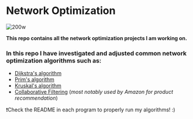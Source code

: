 # Network Optimization
![200w](https://user-images.githubusercontent.com/61568218/213087250-38b15b41-91c6-409b-a6fb-85e26ba502b0.gif)

**This repo contains all the network optimization projects I am working on.**
### In this repo I have investigated and adjusted common network optimization algorithms such as:
- [Dijkstra's algorithm](https://www.geeksforgeeks.org/dijkstras-shortest-path-algorithm-greedy-algo-7/)
- [Prim's algorithm](https://www.geeksforgeeks.org/prims-minimum-spanning-tree-mst-greedy-algo-5/?ref=gcse)
- [Kruskal's algorithm](https://www.geeksforgeeks.org/kruskals-minimum-spanning-tree-algorithm-greedy-algo-2/?ref=lbp) 
- [Collaborative Filtering](https://builtin.com/data-science/collaborative-filtering-recommender-system) (*most notably used by Amazon for product recommendation*)

❗Check the README in each program to properly run my algorithms! :)



